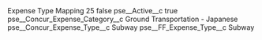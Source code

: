 <?xml version="1.0" encoding="UTF-8"?>
<CustomMetadata xmlns="http://soap.sforce.com/2006/04/metadata" xmlns:xsi="http://www.w3.org/2001/XMLSchema-instance" xmlns:xsd="http://www.w3.org/2001/XMLSchema">
    <label>Expense Type Mapping 25</label>
    <protected>false</protected>
    <values>
        <field>pse__Active__c</field>
        <value xsi:type="xsd:boolean">true</value>
    </values>
    <values>
        <field>pse__Concur_Expense_Category__c</field>
        <value xsi:type="xsd:string">Ground Transportation - Japanese</value>
    </values>
    <values>
        <field>pse__Concur_Expense_Type__c</field>
        <value xsi:type="xsd:string">Subway</value>
    </values>
    <values>
        <field>pse__FF_Expense_Type__c</field>
        <value xsi:type="xsd:string">Subway</value>
    </values>
</CustomMetadata>
